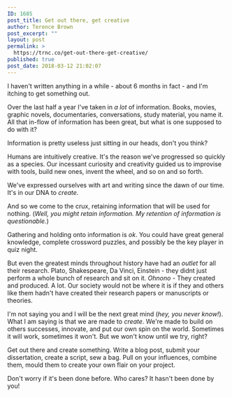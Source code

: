 ```yaml
---
ID: 1685
post_title: Get out there, get creative
author: Terence Brown
post_excerpt: ""
layout: post
permalink: >
  https://trnc.co/get-out-there-get-creative/
published: true
post_date: 2018-03-12 21:02:07
---
```

I haven't written anything in a while - about 6 months in fact - and I'm itching to get something out.

Over the last half a year I've taken in <em>a lot</em> of information. Books, movies, graphic novels, documentaries, conversations, study material, you name it. All that in-flow of information has been great, but what is one supposed to do with it?

Information is pretty useless just sitting in our heads, don't you think?

Humans are intuitively creative. It's the reason we've progressed so quickly as a species. Our incessant curiosity and creativity guided us to improvise with tools, build new ones, invent the wheel, and so on and so forth.

We've expressed ourselves with art and writing since the dawn of our time. It's in our DNA to <em>create</em>.

And so we come to the crux, retaining information that will be used for nothing. (<em>Well, you might retain information. My retention of information is questionable.</em>)

Gathering and holding onto information is <em>ok</em>. You could have great general knowledge, complete crossword puzzles, and possibly be the key player in quiz night.

But even the greatest minds throughout history have had an <em>outlet</em> for all their research. Plato, Shakespeare, Da Vinci, Einstein - they didnt just perform a whole bunch of research and sit on it. <em>Ohnono</em> - They created and produced. A lot. Our society would not be where it is if they and others like them hadn't have created their research papers or manuscripts or theories.

I'm not saying you and I will be the next great mind (<em>hey, you never know!</em>). What I am saying is that we are made to <em>create</em>. We're made to build on others successes, innovate, and put our own spin on the world. Sometimes it will work, sometimes it won't. But we won't know until we try, right?

Get out there and create something. Write a blog post, submit your dissertation, create a script, sew a bag. Pull on your influences, combine them, mould them to create your own flair on your project.

Don't worry if it's been done before. Who cares? It hasn't been done by you!